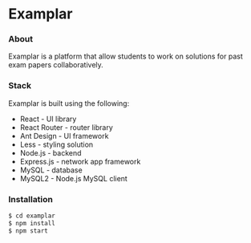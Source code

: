 # Examplar


### About
Examplar is a platform that allow students to work 
on solutions for past exam papers collaboratively. 


### Stack 
Examplar is built using the following: 
* React - UI library
* React Router - router library
* Ant Design - UI framework
* Less - styling solution
* Node.js - backend
* Express.js - network app framework
* MySQL - database 
* MySQL2 - Node.js MySQL client


### Installation
```sh
$ cd examplar
$ npm install 
$ npm start
```

